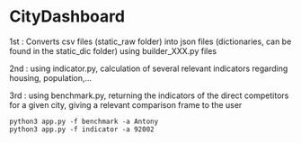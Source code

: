 # CityDashboard

1st : Converts csv files (static_raw folder) into json files (dictionaries, can be found in the static_dic folder) using builder_XXX.py files

2nd : using indicator.py, calculation of several relevant indicators regarding housing, population,...

3rd : using benchmark.py, returning the indicators of the direct competitors for a given city, giving a relevant comparison frame to the user

```
python3 app.py -f benchmark -a Antony
python3 app.py -f indicator -a 92002
```